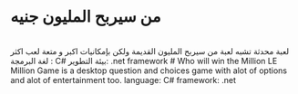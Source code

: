 # من سيربح المليون جنيه
<br>
لعبة محدثة تشبه لعبة من سيربح المليون القديمة ولكن بإمكانيات اكبر و متعة لعب اكثر
لغة البرمجة : C#
بيئة التطوير: .net framework
# Who will win the Million LE
<br>
Million Game is a desktop question and choices game 
with alot of options and alot of entertainment too.
language: C#
framework: .net
